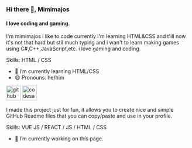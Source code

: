 ### Hi there 👋, Mimimajos
#### I love coding and gaming.

I'm mimimajos i like to code currently i'm learning HTML&CSS and t'ill now it's not that hard but stil much typing and i wan't to learn making games using C#,C++,JavaScript,etc. i love gaming and coding.

Skills: HTML / CSS

- 🌱 I’m currently learning HTML/CSS 
- 😄 Pronouns: he/him 


[<img src='https://cdn.jsdelivr.net/npm/simple-icons@3.0.1/icons/github.svg' alt='github' height='40'>](https://github.com/mimimajos)  [<img src='https://cdn.jsdelivr.net/npm/simple-icons@3.0.1/icons/codesandbox.svg' alt='codesandbox' height='40'>](https://codesandbox.io/u/mimimajoss)  

I made this project just for fun, it allows you to create nice and simple GitHub Readme files that you can copy/paste and use in your profile.

Skills: VUE JS / REACT / JS / HTML / CSS

- 🔭 I’m currently working on this page. 




